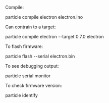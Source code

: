

Compile:

  particle compile electron electron.ino

Can contrain to a target:

  particle compile electron --target 0.7.0 electron

To flash firmware:

  particle flash --serial electron.bin


To see debugging output:

  particle serial monitor


To check firmware version:

  particle identify
  